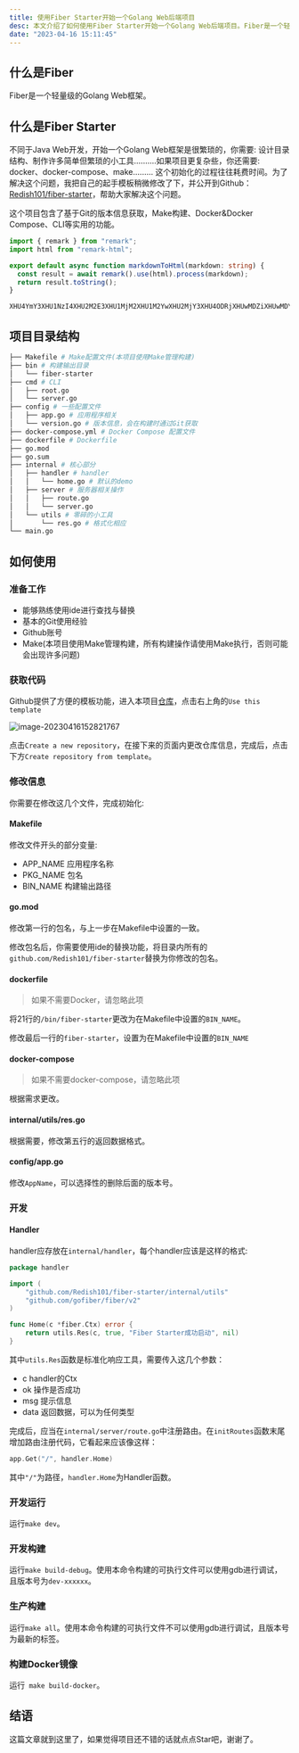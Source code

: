 ```yaml
---
title: 使用Fiber Starter开始一个Golang Web后端项目
desc: 本文介绍了如何使用Fiber Starter开始一个Golang Web后端项目。Fiber是一个轻量级的Golang Web框架，Fiber Starter则是一个包含基于Git的版本信息获取、Make构建、Docker&Docker Compose、CLI等功能的起手模板。文章详细介绍了项目的目录结构、如何使用、如何修改配置文件以及如何进行开发和构建。
date: "2023-04-16 15:11:45"
---
```


## 什么是Fiber

Fiber是一个轻量级的Golang Web框架。

## 什么是Fiber Starter

不同于Java Web开发，开始一个Golang Web框架是很繁琐的，你需要: 设计目录结构、制作许多简单但繁琐的小工具..........如果项目更复杂些，你还需要: docker、docker-compose、make......... 这个初始化的过程往往耗费时间。为了解决这个问题，我把自己的起手模板稍微修改了下，并公开到Github：[Redish101/fiber-starter](https://github.com/Redish101/fiber-starter)，帮助大家解决这个问题。

这个项目包含了基于Git的版本信息获取，Make构建、Docker&Docker Compose、CLI等实用的功能。

```typescript
import { remark } from "remark";
import html from "remark-html";

export default async function markdownToHtml(markdown: string) {
  const result = await remark().use(html).process(markdown);
  return result.toString();
}
```

```
XHU4YmY3XHU1NzI4XHU2M2E3XHU1MjM2XHU1M2YwXHU2MjY3XHU4ODRjXHUwMDZiXHUwMDY1XHUwMDc5XHU1MWZkXHU2NTcw
```

## 项目目录结构

```bash
├── Makefile # Make配置文件(本项目使用Make管理构建)
├── bin # 构建输出目录
│   └── fiber-starter
├── cmd # CLI
│   ├── root.go
│   └── server.go
├── config # 一些配置文件
│   ├── app.go # 应用程序相关
│   └── version.go # 版本信息，会在构建时通过Git获取
├── docker-compose.yml # Docker Compose 配置文件
├── dockerfile # Dockerfile
├── go.mod
├── go.sum
├── internal # 核心部分
│   ├── handler # handler
│   │   └── home.go # 默认的demo
│   ├── server # 服务器相关操作
│   │   ├── route.go
│   │   └── server.go
│   └── utils # 零碎的小工具
│       └── res.go # 格式化相应
└── main.go
```

## 如何使用

### 准备工作

- 能够熟练使用ide进行查找与替换
- 基本的Git使用经验
- Github账号
- Make(本项目使用Make管理构建，所有构建操作请使用Make执行，否则可能会出现许多问题)

### 获取代码

Github提供了方便的模板功能，进入本项目[仓库](https://github.com/Redish101/fiber-starter)，点击右上角的`Use this template`

![image-20230416152821767](https://cdn.chuqis.com/gh/Redish101/cdn@src/img/20230416152822.png)

点击`Create a new repository`，在接下来的页面内更改仓库信息，完成后，点击下方`Create repository from template`。

### 修改信息

你需要在修改这几个文件，完成初始化:

#### Makefile

修改文件开头的部分变量:

- APP_NAME 应用程序名称
- PKG_NAME 包名
- BIN_NAME 构建输出路径

#### go.mod

修改第一行的包名，与上一步在Makefile中设置的一致。

修改包名后，你需要使用ide的替换功能，将目录内所有的`github.com/Redish101/fiber-starter`替换为你修改的包名。

#### dockerfile

> 如果不需要Docker，请忽略此项

将21行的`/bin/fiber-starter`更改为在Makefile中设置的`BIN_NAME`。

修改最后一行的`fiber-starter`，设置为在Makefile中设置的`BIN_NAME`

#### docker-compose

> 如果不需要docker-compose，请忽略此项

根据需求更改。

#### internal/utils/res.go

根据需要，修改第五行的返回数据格式。

#### config/app.go

修改`AppName`，可以选择性的删除后面的版本号。

### 开发

#### Handler

handler应存放在`internal/handler`，每个handler应该是这样的格式:

```go
package handler

import (
	"github.com/Redish101/fiber-starter/internal/utils"
	"github.com/gofiber/fiber/v2"
)

func Home(c *fiber.Ctx) error {
	return utils.Res(c, true, "Fiber Starter成功启动", nil)
}
```

其中`utils.Res`函数是标准化响应工具，需要传入这几个参数：

- c handler的Ctx
- ok 操作是否成功
- msg 提示信息
- data 返回数据，可以为任何类型

完成后，应当在`internal/server/route.go`中注册路由。在`initRoutes`函数末尾增加路由注册代码，它看起来应该像这样：

```go
app.Get("/", handler.Home)
```

其中`"/"`为路径，`handler.Home`为Handler函数。

### 开发运行

运行`make dev`。

### 开发构建

运行`make build-debug`。使用本命令构建的可执行文件可以使用gdb进行调试，且版本号为`dev-xxxxxx`。

### 生产构建

运行`make all`。使用本命令构建的可执行文件不可以使用gdb进行调试，且版本号为最新的标签。

### 构建Docker镜像

运行` make build-docker`。

## 结语

这篇文章就到这里了，如果觉得项目还不错的话就点点Star吧，谢谢了。
